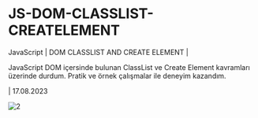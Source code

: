 # JS-DOM-CLASSLIST-CREATELEMENT

JavaScript | DOM CLASSLIST AND CREATE ELEMENT |


JavaScript DOM içersinde bulunan ClassList ve Create Element kavramları üzerinde durdum. Pratik ve örnek çalışmalar ile deneyim kazandım.

| 17.08.2023

![2](https://github.com/HamzaDogann/JS-DOM-CLASSLIST-CREATELEMENT/assets/93007915/9438cb84-7ab0-454e-88fd-647e0992a706)
